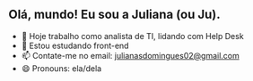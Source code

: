 ## Olá, mundo! Eu sou a Juliana (ou Ju).



- 🔭 Hoje trabalho como analista de TI, lidando com Help Desk 
- 🌱 Estou estudando front-end
- 📫 Contate-me no email: julianasdomingues02@gmail.com
- 😄 Pronouns: ela/dela


